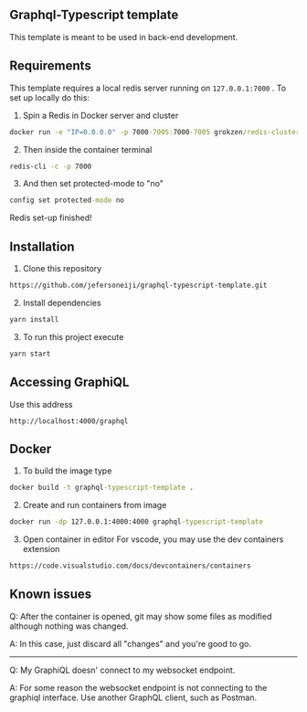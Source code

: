 ## Graphql-Typescript template 

This template is meant to be used in back-end development. 

## Requirements 
This template requires a local redis server running on `127.0.0.1:7000` . 
To set up locally do this: 

1. Spin a Redis in Docker server and cluster
```cmd
docker run -e "IP=0.0.0.0" -p 7000-7005:7000-7005 grokzen/redis-cluster:latest
```
2. Then inside the container terminal 
```cmd
redis-cli -c -p 7000
```
3. And then set protected-mode to "no"
```cmd
config set protected-mode no
```

Redis set-up finished!

## Installation

1. Clone this repository
```cmd
https://github.com/jefersoneiji/graphql-typescript-template.git
```
2. Install dependencies 
```cmd
yarn install 
```
3. To run this project execute 
```cmd
yarn start
```

## Accessing GraphiQL

Use this address
```
http://localhost:4000/graphql
```

## Docker

1. To build the image type
```cmd
docker build -t graphql-typescript-template .
```
2. Create and run containers from image
```cmd
docker run -dp 127.0.0.1:4000:4000 graphql-typescript-template
```
3. Open container in editor
For vscode, you may use the dev containers extension
```cmd
https://code.visualstudio.com/docs/devcontainers/containers
```

## Known issues

Q: After the container is opened, git may show some files as modified although nothing was changed. 

A: In this case, just discard all "changes" and you're good to go.

<hr/>

Q: My GraphiQL doesn' connect to my websocket endpoint.

A: For some reason the websocket endpoint is not connecting to the graphiql interface. Use another GraphQL client, such as Postman. 
